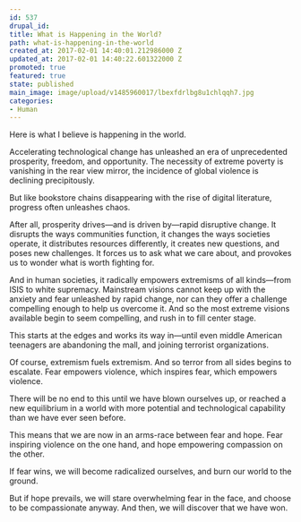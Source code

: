 ```yaml
---
id: 537
drupal_id: 
title: What is Happening in the World?
path: what-is-happening-in-the-world
created_at: 2017-02-01 14:40:01.212986000 Z
updated_at: 2017-02-01 14:40:22.601322000 Z
promoted: true
featured: true
state: published
main_image: image/upload/v1485960017/lbexfdrlbg8u1chlqqh7.jpg
categories:
- Human
---
```

Here is what I believe is happening in the world. 

Accelerating technological change has unleashed an era of unprecedented prosperity, freedom, and opportunity. The necessity of extreme poverty is vanishing in the rear view mirror, the incidence of global violence is declining precipitously. 

But like bookstore chains disappearing with the rise of digital literature, progress often unleashes chaos. 

After all, prosperity drives—and is driven by—rapid disruptive change. It disrupts the ways communities function, it changes the ways societies operate, it distributes resources differently, it creates new questions, and poses new challenges. It forces us to ask what we care about, and provokes us to wonder what is worth fighting for. 

And in human societies, it radically empowers extremisms of all kinds—from ISIS to white supremacy. Mainstream visions cannot keep up with the anxiety and fear unleashed by rapid change, nor can they offer a challenge compelling enough to help us overcome it. And so the most extreme visions available begin to seem compelling, and rush in to fill center stage. 

This starts at the edges and works its way in—until even middle American teenagers are abandoning the mall, and joining terrorist organizations. 

Of course, extremism fuels extremism. And so terror from all sides begins to escalate. Fear empowers violence, which inspires fear, which empowers violence. 

There will be no end to this until we have blown ourselves up, or reached a new equilibrium in a world with more potential and technological capability than we have ever seen before. 

This means that we are now in an arms-race between fear and hope. Fear inspiring violence on the one hand, and hope empowering compassion on the other. 

If fear wins, we will become radicalized ourselves, and burn our world to the ground. 

But if hope prevails, we will stare overwhelming fear in the face, and choose to be compassionate anyway. And then, we will discover that we have won. 
